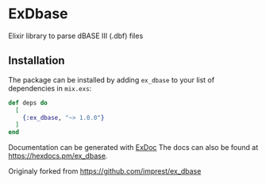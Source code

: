 # ExDbase

Elixir library to parse dBASE III (.dbf) files

## Installation

The package can be installed by adding `ex_dbase` to your list of dependencies in `mix.exs`:

```elixir
def deps do
  [
    {:ex_dbase, "~> 1.0.0"}
  ]
end
```

Documentation can be generated with [ExDoc](https://github.com/elixir-lang/ex_doc)
The docs can also be found at <https://hexdocs.pm/ex_dbase>.

Originaly forked from https://github.com/imprest/ex_dbase
